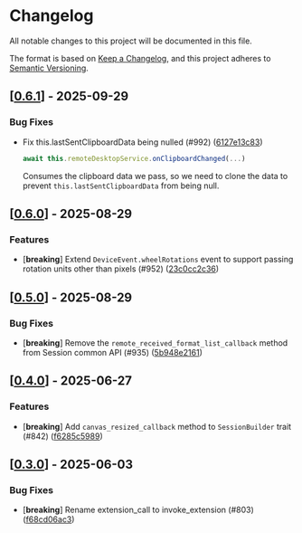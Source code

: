 # Changelog

All notable changes to this project will be documented in this file.

The format is based on [Keep a Changelog](https://keepachangelog.com/en/1.0.0/),
and this project adheres to [Semantic Versioning](https://semver.org/spec/v2.0.0.html).


## [[0.6.1](https://github.com/Devolutions/IronRDP/compare/iron-remote-desktop-v0.6.0...iron-remote-desktop-v0.6.1)] - 2025-09-29

### <!-- 4 -->Bug Fixes

- Fix this.lastSentClipboardData being nulled (#992) ([6127e13c83](https://github.com/Devolutions/IronRDP/commit/6127e13c836d06764d483b6b55188fd23a4314a2)) 

  ```js
  await this.remoteDesktopService.onClipboardChanged(...)
  ```
  Consumes the clipboard data we pass, so we need to clone the data to
  prevent `this.lastSentClipboardData` from being null.



## [[0.6.0](https://github.com/Devolutions/IronRDP/compare/iron-remote-desktop-v0.5.0...iron-remote-desktop-v0.6.0)] - 2025-08-29

### <!-- 1 -->Features

- [**breaking**] Extend `DeviceEvent.wheelRotations` event to support passing rotation units other than pixels (#952) ([23c0cc2c36](https://github.com/Devolutions/IronRDP/commit/23c0cc2c365159d24330a89ec4015121b67bccb6)) 

## [[0.5.0](https://github.com/Devolutions/IronRDP/compare/iron-remote-desktop-v0.4.0...iron-remote-desktop-v0.5.0)] - 2025-08-29

### <!-- 4 -->Bug Fixes

- [**breaking**] Remove the `remote_received_format_list_callback` method from Session common API (#935) ([5b948e2161](https://github.com/Devolutions/IronRDP/commit/5b948e2161b08b13d32bdbb480b26c8fa44d42f7)) 

## [[0.4.0](https://github.com/Devolutions/IronRDP/compare/iron-remote-desktop-v0.3.0...iron-remote-desktop-v0.4.0)] - 2025-06-27

### <!-- 1 -->Features

- [**breaking**] Add `canvas_resized_callback` method to `SessionBuilder` trait (#842) ([f6285c5989](https://github.com/Devolutions/IronRDP/commit/f6285c598915c8afb07553c765648d85ac4140cb)) 

## [[0.3.0](https://github.com/Devolutions/IronRDP/compare/iron-remote-desktop-v0.2.0...iron-remote-desktop-v0.3.0)] - 2025-06-03

### <!-- 4 -->Bug Fixes

- [**breaking**] Rename extension_call to invoke_extension (#803) ([f68cd06ac3](https://github.com/Devolutions/IronRDP/commit/f68cd06ac3705608e6f2ac6bde684d9ae906ea53)) 


